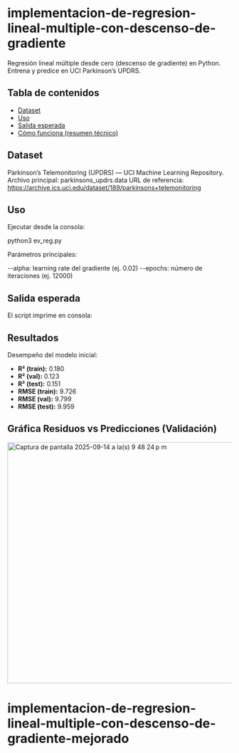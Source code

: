 # implementacion-de-regresion-lineal-multiple-con-descenso-de-gradiente
Regresión lineal múltiple desde cero (descenso de gradiente) en Python. Entrena y predice en UCI Parkinson’s UPDRS.
## Tabla de contenidos
- [Dataset](#dataset)
- [Uso](#uso)
- [Salida esperada](#salida-esperada)
- [Cómo funciona (resumen técnico)](#como-funciona-resumen-tecnico)

## Dataset
Parkinson’s Telemonitoring (UPDRS) — UCI Machine Learning Repository.
Archivo principal: parkinsons_updrs.data
URL de referencia:
https://archive.ics.uci.edu/dataset/189/parkinsons+telemonitoring

## Uso
Ejecutar desde la consola:

python3 ev_reg.py

Parámetros principales:

--alpha: learning rate del gradiente (ej. 0.02)
--epochs: número de iteraciones (ej. 12000)

## Salida esperada
El script imprime en consola:


## Resultados
Desempeño del modelo inicial:

- **R² (train):** 0.180
- **R² (val):** 0.123 
- **R² (test):** 0.151 
- **RMSE (train):** 9.726
- **RMSE (val):** 9.799 
- **RMSE (test):** 9.959  

## Gráfica Residuos vs Predicciones (Validación)

<img width="641" height="542" alt="Captura de pantalla 2025-09-14 a la(s) 9 48 24 p m" src="https://github.com/user-attachments/assets/bddcad1e-896f-4baa-85c5-20def71dd990" />

# implementacion-de-regresion-lineal-multiple-con-descenso-de-gradiente-mejorado
